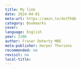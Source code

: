 ```yaml
---
title: My link
date: 2024-04-01
meta-url: https://amzn.to/4eJfhQb
category: Bookmarks
cover:
language: English
year: 2106
author: Fraser Doherty MBE
meta-publisher: Harper Thorsons
recommended: no
revisit: no
local-title:
---
```


